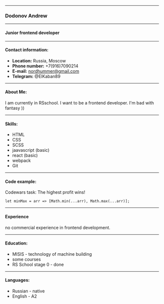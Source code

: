 

***

### Dodonov Andrew
***

#### Junior frontend developer
***

#### Contact information:
- **Location:** Russia, Moscow
- **Phone number:** +7(916)7090214
- **E-mail:** nordhummer@gmail.com
- **Telegram:** @ElKaban89

***
#### About Me:

I am currently in RSschool. I want to be a frontend developer. I'm bad with fantasy ))

***
#### Skills:
- HTML
- CSS
- SCSS
- jaavascript (basic)
- react (basic)
- webpack
- Git

***
#### Code example:
Codewars task: The highest profit wins!
```
let minMax = arr => [Math.min(...arr), Math.max(...arr)];
```
***
#### Experience

no commercial experience in frontend development.

***
#### Education:
- MISIS - technology of machine building
- some courses
- RS School stage 0 - done

***

#### Languages:
- Russian - native
- English - A2

